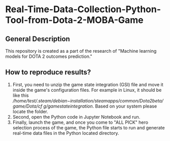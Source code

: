 # Real-Time-Data-Collection-Python-Tool-from-Dota-2-MOBA-Game

## General Description
This repository is created as a part of the research of "Machine learning models for DOTA 2 outcomes prediction."

## How to reproduce results?
1. First, you need to unzip the game state integration (GSI) file and move it inside the game's configuration files. For example in Linux, it should be like this <i>/home/test/.steam/debian−installation/steamapps/common/Dota2beta/game/Dota/cf g/gamestateintegration</i>. Based on your system please locate the folder.
2. Second, open the Python code in Jupyter Notebook and run. 
3. Finally, launch the game, and once you come to "ALL PICK" hero selection process of the game, the Python file starts to run and generate real-time data files in the Python located directory.
